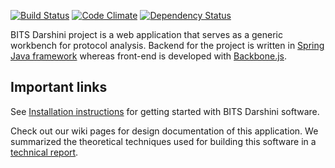 
[![Build Status](https://travis-ci.org/prasadtalasila/BITS-Darshini.svg?branch=master)](https://travis-ci.org/prasadtalasila/BITS-Darshini) [![Code Climate](https://codeclimate.com/github/prasadtalasila/BITS-Darshini/badges/gpa.svg)](https://codeclimate.com/github/prasadtalasila/BITS-Darshini) [![Dependency Status](https://www.versioneye.com/user/projects/58bef4c86d123b00303ce8a5/badge.svg?style=flat-square)](https://www.versioneye.com/user/projects/58bef4c86d123b00303ce8a5)    

BITS Darshini project is a web application that serves as a generic workbench for protocol analysis. Backend for the project is written in [Spring Java framework](https://projects.spring.io/spring-framework/) whereas front-end is developed with [Backbone.js](http://backbonejs.org/).

## Important links ##
See [Installation instructions](https://github.com/prasadtalasila/PacketAnalyzer/wiki) for getting started with BITS Darshini software.    

Check out our wiki pages for design documentation of this application. We summarized the theoretical techniques used for building this software in a [technical report](https://www.dropbox.com/s/2h28g560wd2uqfh/packet_analyzer.pdf?dl=1).
